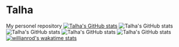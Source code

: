 # Talha
My personel repository
[![Talha's GitHub stats](https://github-readme-stats.vercel.app/api?username=Talhaasan)](https://github.com/Talhaasan/github-readme-stats)
![Talha's GitHub stats](https://github-readme-stats.vercel.app/api?username=Talhaasan&hide=contribs,prs)
![Talha's GitHub stats](https://github-readme-stats.vercel.app/api?username=Talhaasan&count_private=true)
![Talha's GitHub stats](https://github-readme-stats.vercel.app/api?username=Talhaasan&show_icons=true)
![Talha's GitHub stats](https://github-readme-stats.vercel.app/api?username=Talhaasan&show_icons=true&theme=radical)
[![willianrod's wakatime stats](https://github-readme-stats.vercel.app/api/wakatime?username=Talhaasan)](https://github.com/Talhaasan/github-readme-stats)



